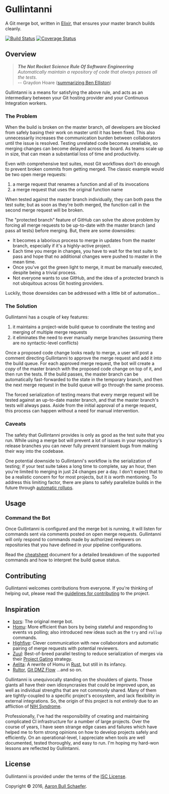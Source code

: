 Gullintanni
===========

A Git merge bot, written in [Elixir][], that ensures your master branch builds
cleanly.

[![Build Status]][@TravisCI]
[![Coverage Status]][@Coveralls]

[Elixir]: http://elixir-lang.org/
[Build Status]: https://travis-ci.org/gullintanni/gullintanni.svg?branch=master
[@TravisCI]: https://travis-ci.org/gullintanni/gullintanni
[Coverage Status]: https://coveralls.io/repos/github/gullintanni/gullintanni/badge.svg?branch=master
[@Coveralls]: https://coveralls.io/github/gullintanni/gullintanni?branch=master

Overview
--------

> _**The Not Rocket Science Rule Of Software Engineering**_  
> _Automatically maintain a repository of code that always passes all the tests._  
> -- Graydon Hoare ([summarizing Ben Elliston][not rocket science])

[not rocket science]: http://graydon.livejournal.com/186550.html
  'technicalities: "not rocket science" (the story of monotone and bors)'

Gullintanni is a means for satisfying the above rule, and acts as an
intermediary between your Git hosting provider and your Continuous Integration
workers.

### The Problem

When the build is broken on the master branch, _all_ developers are blocked
from safely basing their work on master until it has been fixed. This also
unnecessarily increases the communication burden between collaborators until
the issue is resolved. Testing unrelated code becomes unreliable, so merging
changes can become delayed across the board. As teams scale up in size, that
can mean a substantial loss of time and productivity.

Even with comprehensive test suites, most Git workflows don't do enough to
prevent broken commits from getting merged. The classic example would be two
open merge requests:

1. a merge request that renames a function and all of its invocations
2. a merge request that uses the original function name

When tested against the master branch individually, they can both pass the test
suite; but as soon as they're both merged, the function call in the second
merge request will be broken.

The "protected branch" feature of GitHub can solve the above problem by forcing
all merge requests to be up-to-date with the master branch (and pass all tests)
before merging. But, there are some downsides:

* It becomes a laborious process to merge in updates from the master branch,
  especially if it's a highly-active project.
* Each time you merge in changes, you have to wait for the test suite to pass
  and hope that no additional changes were pushed to master in the mean time.
* Once you've got the green light to merge, it must be manually executed,
  despite being a trivial process.
* Not everyone wants to use GitHub, and the idea of a protected branch is not
  ubiquitous across Git hosting providers.

Luckily, those downsides can be addressed with a little bit of automation...

### The Solution

Gullintanni has a couple of key features:

1. it maintains a project-wide build queue to coordinate the testing and
   merging of multiple merge requests
2. it eliminates the need to ever manually merge branches (assuming there are
   no syntactic-level conflicts)

Once a proposed code change looks ready to merge, a user will post a comment
directing Gullintanni to approve the merge request and add it into the build
queue. For each approved merge request, the bot will create a _copy_ of the
master branch with the proposed code change on top of it, and then run the
tests. If the build passes, the master branch can be automatically
fast-forwarded to the state in the temporary branch, and then the next merge
request in the build queue will go through the same process.

The forced serialization of testing means that every merge request will be
tested against an up-to-date master branch, and that the master branch's tests
will always pass. Aside from the initial approval of a merge request, this
process can happen without a need for manual intervention.

### Caveats

The safety that Gullintanni provides is only as good as the test suite that you
run. While using a merge bot will prevent a lot of issues in your repository's
release branches you can never fully prevent transient bugs from making their
way into the codebase.

One potential downside to Gullintanni's workflow is the serialization of
testing; if your test suite takes a long time to complete, say an hour, then
you're limited to merging in just 24 changes per a day. I don't expect that to
be a realistic concern for for most projects, but it _is_ worth mentioning. To
address this limiting factor, there are plans to safely parallelize builds in
the future through [automatic rollups][].

[automatic rollups]: https://github.com/gullintanni/gullintanni/issues/3

Usage
-----

### Command the Bot

Once Gullintanni is configured and the merge bot is running, it will listen for
commands sent via comments posted on open merge requests. Gullintanni will only
respond to commands made by authorized reviewers on repositories that you have
defined in your pipeline configurations.

Read the [cheatsheet][] document for a detailed breakdown of the supported
commands and how to interpret the build queue status.

[cheatsheet]: https://github.com/gullintanni/gullintanni/blob/master/pages/Cheatsheet.md

Contributing
------------

Gullintanni welcomes contributions from everyone. If you're thinking of helping
out, please read the [guidelines for contributing][contributing] to the project.

[contributing]: https://github.com/gullintanni/gullintanni/blob/master/CONTRIBUTING.md

Inspiration
-----------

* [bors][]: The original merge bot.
* [Homu][]: More efficient than bors by being stateful and responding to events
  vs polling; also introduced new ideas such as the `try` and `rollup`
  commands.
* [Highfive][]: Clever communication with new collaborators and automatic
  pairing of merge requests with potential reviewers.
* [Zuul][]: Best-of-breed parallel testing to reduce serialization of merges
  via their [Project Gating][] strategy.
* [Aelita][]: A rewrite of Homu in [Rust][], but still in its infancy.
* [Rultor][], [Git DMZ Flow][] ...and so on.

[bors]: https://github.com/graydon/bors
[Homu]: https://github.com/servo/homu
[Highfive]: https://github.com/servo/highfive
[Zuul]: https://github.com/openstack-infra/zuul
[Project Gating]: http://docs.openstack.org/infra/zuul/gating.html
[Aelita]: https://github.com/AelitaBot/aelita
[Rust]: https://www.rust-lang.org/
[Rultor]: https://github.com/yegor256/rultor
[Git DMZ Flow]: https://gist.github.com/djspiewak/9f2f91085607a4859a66

Gullintanni is unequivocally standing on the shoulders of giants. Those giants
all have their own idiosyncrasies that could be improved upon, as well as
individual strengths that are not commonly shared. Many of them are
tightly-coupled to a specific project's ecosystem, and lack flexibility in
external integrations. So, the origin of this project is not _entirely_ due to
an affliction of [NIH Syndrome][].

[NIH Syndrome]: https://en.wikipedia.org/wiki/Not_invented_here
  "Not Invented Here"

Professionally, I've had the responsibility of creating and maintaining
complicated CI infrastructure for a number of large projects. Over the course
of years, I have seen strange edge cases and failures which have helped me to
form strong opinions on how to develop projects safely and efficiently. On an
operational-level, I appreciate when tools are well documented, tested
thoroughly, and easy to run. I'm hoping my hard-won lessons are reflected by
Gullintanni.

License
-------

Gullintanni is provided under the terms of the
[ISC License](https://en.wikipedia.org/wiki/ISC_license).

Copyright &copy; 2016, [Aaron Bull Schaefer](mailto:aaron@elasticdog.com).

